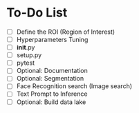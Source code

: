 # To-Do List

- [ ] Define the ROI (Region of Interest)
- [ ] Hyperparameters Tuning
- [ ] __init__.py
- [ ] setup.py
- [ ] pytest
- [ ] Optional: Documentation
- [ ] Optional: Segmentation
- [ ] Face Recognition search (Image search)
- [ ] Text Prompt to Inference
- [ ] Optional: Build data lake
